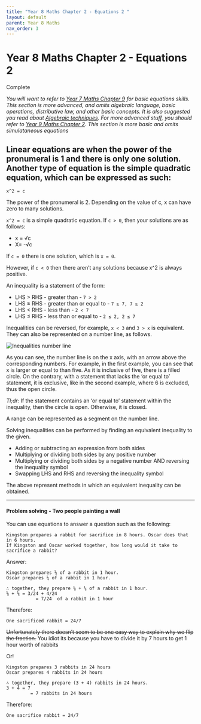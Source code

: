 ```yaml
---
title: "Year 8 Maths Chapter 2 - Equations 2 "
layout: default
parent: Year 8 Maths
nav_order: 3
---
```


# Year 8 Maths Chapter 2 - Equations 2 
<label class="label label-green">Complete</label>

*You will want to refer to [Year 7 Maths Chapter 9](y7c9.html) for basic equations skills. This section is more advanced, and omits algebraic language, basic operations, distributive law, and other basic concepts. It is also suggested you read about [Algebraic techniques](y8c2.html). For more advanced stuff, you should refer to [Year 9 Maths Chapter 2](y9c2.html). This section is more basic and omits simulataneous equations*

## Linear equations are when the power of the pronumeral is 1 and there is only one solution. Another type of equation is the simple quadratic equation, which can be expressed as such:

```
x^2 = c
```
The power of the pronumeral is 2. Depending on the value of c, x can have zero to many solutions. 

`x^2 = c` is a simple quadratic equation. If `c > 0`, then your solutions are as follows:

- x = √c
- X= -√c

If `c = 0` there is one solution, which is `x = 0`.

However, if `c < 0` then there aren’t any solutions because x^2 is always positive.

An inequality is a statement of the form:

- LHS > RHS - greater than - `7 > 2`
- LHS ≥ RHS - greater than or equal to - `7 ≥ 7, 7 ≥ 2`
- LHS < RHS - less than - `2 < 7`
- LHS ≤ RHS - less than or equal to - `2 ≤ 2, 2 ≤ 7`

Inequalities can be reversed, for example, `x < 3` and `3 > x` is equivalent. They can also be represented on a number line, as follows.

![Inequalities number line](https://www.onlinemathlearning.com/image-files/xinequalities-number-line.png.pagespeed.ic.DquDy8jlLL.png)

As you can see, the number line is on the x axis, with an arrow above the corresponding numbers. For example, in the first example, you can see that x is larger or equal to than five. As it is inclusive of five, there is a filled circle. On the contrary, with a statement that lacks the ‘or equal to’ statement, it is exclusive, like in the second example, where 6 is excluded, thus the open circle.

*Tl;dr:* If the statement contains an ‘or equal to’ statement within the inequality, then the circle is open. Otherwise, it is closed.

A range can be represented as a segment on the number line.

Solving inequalities can be performed by finding an equivalent inequality to the given. 

- Adding or subtracting an expression from both sides
- Multiplying or dividing both sides by any positive number
- Multiplying or dividing both sides by a negative number AND reversing the inequality symbol
- Swapping LHS and RHS and reversing the inequality symbol

The above represent methods in which an equivalent inequality can be obtained.

***

#### Problem solving - Two people painting a wall

You can use equations to answer a question such as the following:

	Kingston prepares a rabbit for sacrifice in 8 hours. Oscar does that in 6 hours.
	If Kingston and Oscar worked together, how long would it take to sacrifice a rabbit?

Answer:

	Kingston prepares ⅛ of a rabbit in 1 hour.
	Oscar prepares ⅙ of a rabbit in 1 hour.

	∴ together, they prepare ⅛ + ⅙ of a rabbit in 1 hour.
	⅛ + ⅙ = 3/24 + 4/24
	           = 7/24  of a rabbit in 1 hour

Therefore:

	One sacrificed rabbit = 24/7 

~~Unfortunately there doesn’t seem to be one easy way to explain why we flip the fraction.~~ You idiot its because you have to divide it by 7 hours to get 1 hour worth of rabbits

Or!

	Kingston prepares 3 rabbits in 24 hours
	Oscar prepares 4 rabbits in 24 hours

	∴ together, they prepare (3 + 4) rabbits in 24 hours.
	3 + 4 = 7
	         = 7 rabbits in 24 hours

Therefore:

	One sacrifice rabbit = 24/7
